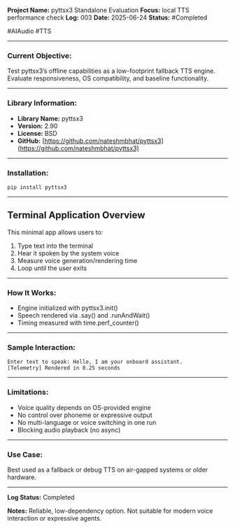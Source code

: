 **Project Name:** pyttsx3 Standalone Evaluation
**Focus:** local TTS performance check
**Log:** 003
**Date:** 2025-06-24
**Status:** #Completed

#AIAudio #TTS 


---
### **Current Objective:**

Test pyttsx3’s offline capabilities as a low-footprint fallback TTS engine. Evaluate responsiveness, OS compatibility, and baseline functionality.

---
### **Library Information:**

- **Library Name:** pyttsx3
- **Version:** 2.90
- **License:** BSD
- **GitHub:** [https://github.com/nateshmbhat/pyttsx3](https://github.com/nateshmbhat/pyttsx3)

---

### **Installation:**

```
pip install pyttsx3
```

---

## **Terminal Application Overview**

This minimal app allows users to:

1. Type text into the terminal
2. Hear it spoken by the system voice
3. Measure voice generation/rendering time
4. Loop until the user exits

---

### **How It Works:**

- Engine initialized with pyttsx3.init()
- Speech rendered via .say() and .runAndWait()
- Timing measured with time.perf_counter()

---

### **Sample Interaction:**

```
Enter text to speak: Hello, I am your onboard assistant.
[Telemetry] Rendered in 0.25 seconds
```

---

### **Limitations:**

- Voice quality depends on OS-provided engine
- No control over phoneme or expressive output
- No multi-language or voice switching in one run
- Blocking audio playback (no async)

---

### **Use Case:**

Best used as a fallback or debug TTS on air-gapped systems or older hardware.

---

**Log Status:** Completed

**Notes:** Reliable, low-dependency option. Not suitable for modern voice interaction or expressive agents.
